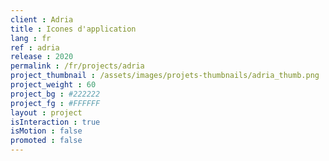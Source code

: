```yaml
---
client : Adria
title : Icones d'application
lang : fr
ref : adria
release : 2020
permalink : /fr/projects/adria
project_thumbnail : /assets/images/projets-thumbnails/adria_thumb.png
project_weight : 60
project_bg : #222222
project_fg : #FFFFFF
layout : project
isInteraction : true
isMotion : false
promoted : false
---
```

